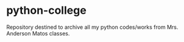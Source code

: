 # python-college

Repository destined to archive all my python codes/works from Mrs. Anderson Matos classes. 
